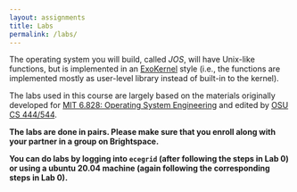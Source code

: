 ```yaml
---
layout: assignments
title: Labs
permalink: /labs/
---
```

The operating system you will build, called *JOS*, will have Unix-like
functions, but is implemented in an [ExoKernel](static_files/read/exokernel:sosp95.pdf) style (i.e., the
functions are implemented mostly as user-level library instead of
built-in to the kernel).

The labs used in this course are largely based on the materials originally
developed for [MIT 6.828: Operating System Engineering](https://pdos.csail.mit.edu/6.828/2014/index.html)
and edited by [OSU CS 444/544](https://os2.unexploitable.systems/index.html).

**The labs are done in pairs. Please make sure that you enroll along with your partner in a group on Brightspace.**

**You can do labs by logging into `ecegrid` (after following the steps in Lab 0) or using a ubuntu 20.04 machine (again following the corresponding steps in Lab 0).**

